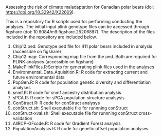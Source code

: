 Assessing the risk of climate maladaptation for Canadian polar bears (doi: https://doi.org/10.32942/X22609). 

This is a repository for R scripts used for performing conducting the analyses. The initial input plink genotype files can be accessed through figshare (doi: 10.6084/m9.figshare.25206887). The description of the files  included in the repository are included below.	


1. Chip12.ped: Genotype ped file for 411 polar bears included in analysis (accessible on figshare)
2. Chip12.map: Corresponding map file from the ped. Both are required for PLINK analyses (accessible on figshare)
3. MakePlinkFiles.R:Scripts for generating plink files used in the analyses
4. Environmental_Data_Aquisition.R: R code for extracting current and future environmental data
5. PopGen.R: R code for population genetic diversity and differentiation analyses
6. snmf.R: R code for snmf ancestry distribution analysis
7. sPCA.R: R code for sPCA population structure analsysis
8. ConStruct.R: R code for conStruct analysys
9. conStruct.sh: Shell executable file for runnning conStruct
10. conStruct-xval.sh: Shell executable file for runnning conStruct cross-validation
11. AllRCP-GFcode.R: R code for Gradient Forest analysis
12. PopulationAnalysis.R: R code for genetic offset population analyses	

